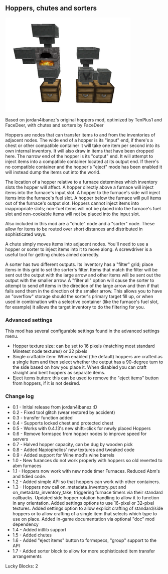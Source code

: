 ## Hoppers, chutes and sorters

![Hoppers, chutes and sorters](screenshot.png "Hoppers, chutes and sorters")

Based on jordan4ibanez's original hoppers mod, optimized by TenPlus1 and FaceDeer, with chutes and sorters by FaceDeer

Hoppers are nodes that can transfer items to and from the inventories of adjacent nodes. The wide end of a hopper is its "input" end, if there's a chest or other compatible container it will take one item per second into its own internal inventory. It will also draw in items that have been dropped here. The narrow end of the hopper is its "output" end. It will attempt to inject items into a compatible container located at its output end. If there's no compatible container and the hopper's "eject" mode has been enabled it will instead dump the items out into the world.

The location of a hopper relative to a furnace determines which inventory slots the hopper will affect. A hopper directly above a furnace will inject items into the furnace's input slot. A hopper to the furnace's side will inject items into the furnace's fuel slot. A hopper below the furnace will pull items out of the furnace's output slot. Hoppers cannot inject items into inappropriate slots; non-fuel items will not be placed into the furnace's fuel slot and non-cookable items will not be placed into the input slot.

Also included in this mod are a "chute" node and a "sorter" node. These allow for items to be routed over short distances and distributed in sophisticated ways.

A chute simply moves items into adjacent nodes. You'll need to use a hopper or sorter to inject items into it to move along. A screwdriver is a useful tool for getting chutes aimed correctly.

A sorter has two different outputs. Its inventory has a "filter" grid; place items in this grid to set the sorter's filter. Items that match the filter will be sent out the output with the large arrow and other items will be sent out the output with the smaller arrow. A "filter all" option will cause the sorter to attempt to send *all* items in the direction of the large arrow and then if that fails send them in the direction of the smaller arrow. This allows you to have an "overflow" storage should the sorter's primary target fill up, or when used in combination with a selective container (like the furnace's fuel slot, for example) it allows the target inventory to do the filtering for you.

### Advanced settings

This mod has several configurable settings found in the advanced settings menu.

* Hopper texture size: can be set to 16 pixels (matching most standard Minetest node textures) or 32 pixels
* Single craftable item: When enabled (the default) hoppers are crafted as a single item and then select whether the output has a 90-degree turn to the side based on how you place it. When disabled you can craft straight and bent hoppers as separate items.
* Eject items button: this can be used to remove the "eject items" button from hoppers, if it is not desired.

### Change log

- 0.1 - Initial release from jordan4ibanez :D
- 0.2 - Fixed tool glitch (wear restored by accident)
- 0.3 - transfer function added
- 0.4 - Supports locked chest and protected chest
- 0.5 - Works with 0.4.13's new shift+click for newly placed Hoppers
- 0.6 - Remove formspec from hopper nodes to improve speed for servers
- 0.7 - Halved hopper capacity, can be dug by wooden pick
- 0.8 - Added Napiophelios' new textures and tweaked code
- 0.9 - Added support for Wine mod's wine barrels
- 1.0 - New furances do not work properly with hoppers so old reverted to abm furnaces
- 1.1 - Hoppers now work with new node timer Furnaces.  Reduced Abm's and tidied code.
- 1.2 - Added simple API so that hoppers can work with other containers.
- 1.3 - Hoppers now call on_metadata_inventory_put and on_metadata_inventory_take, triggering furnace timers via their standard callbacks. Updated side hopper rotation handling to allow it to function in any orientation. Added settings options to use 16-pixel or 32-pixel textures. Added settings option to allow explicit crafting of standard/side hoppers or to allow crafting of a single item that selects which type to use on place. Added in-game documentation via optional "doc" mod dependency
- 1.4 - Added intllib support
- 1.5 - Added chutes
- 1.6 - Added "eject items" button to formspecs, "group" support to the API
- 1.7 - Added sorter block to allow for more sophisticated item transfer arrangements

Lucky Blocks: 2
